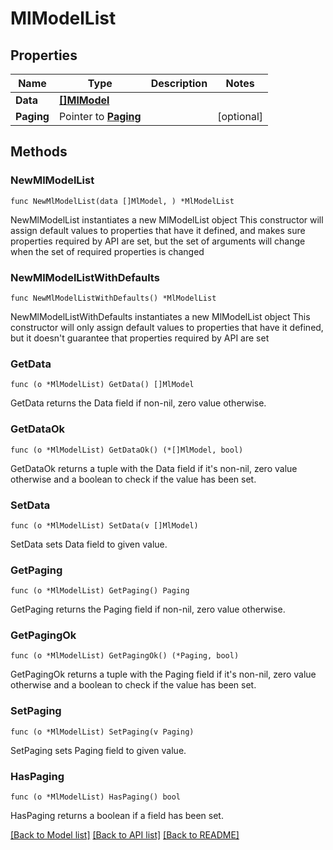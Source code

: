 # MlModelList

## Properties

Name | Type | Description | Notes
------------ | ------------- | ------------- | -------------
**Data** | [**[]MlModel**](MlModel.md) |  | 
**Paging** | Pointer to [**Paging**](Paging.md) |  | [optional] 

## Methods

### NewMlModelList

`func NewMlModelList(data []MlModel, ) *MlModelList`

NewMlModelList instantiates a new MlModelList object
This constructor will assign default values to properties that have it defined,
and makes sure properties required by API are set, but the set of arguments
will change when the set of required properties is changed

### NewMlModelListWithDefaults

`func NewMlModelListWithDefaults() *MlModelList`

NewMlModelListWithDefaults instantiates a new MlModelList object
This constructor will only assign default values to properties that have it defined,
but it doesn't guarantee that properties required by API are set

### GetData

`func (o *MlModelList) GetData() []MlModel`

GetData returns the Data field if non-nil, zero value otherwise.

### GetDataOk

`func (o *MlModelList) GetDataOk() (*[]MlModel, bool)`

GetDataOk returns a tuple with the Data field if it's non-nil, zero value otherwise
and a boolean to check if the value has been set.

### SetData

`func (o *MlModelList) SetData(v []MlModel)`

SetData sets Data field to given value.


### GetPaging

`func (o *MlModelList) GetPaging() Paging`

GetPaging returns the Paging field if non-nil, zero value otherwise.

### GetPagingOk

`func (o *MlModelList) GetPagingOk() (*Paging, bool)`

GetPagingOk returns a tuple with the Paging field if it's non-nil, zero value otherwise
and a boolean to check if the value has been set.

### SetPaging

`func (o *MlModelList) SetPaging(v Paging)`

SetPaging sets Paging field to given value.

### HasPaging

`func (o *MlModelList) HasPaging() bool`

HasPaging returns a boolean if a field has been set.


[[Back to Model list]](../README.md#documentation-for-models) [[Back to API list]](../README.md#documentation-for-api-endpoints) [[Back to README]](../README.md)


